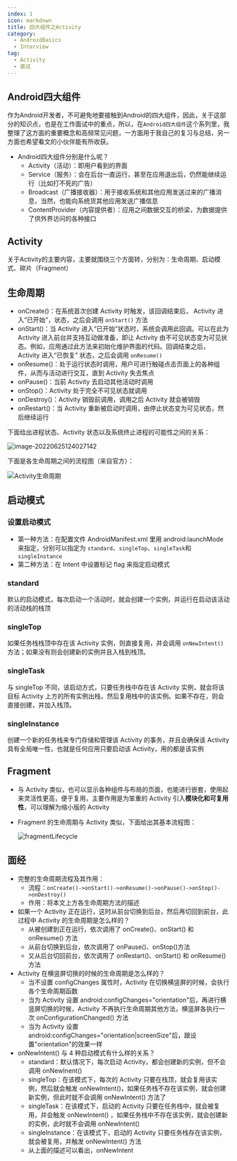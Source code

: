 ```yaml
---
index: 1
icon: markdown
title: 四大组件之Activity
category:
  - AndroidBasics
  - Interview
tag:
  - Activity
  - 面试
---
```


## Android四大组件

作为Android开发者，不可避免地要接触到Android的四大组件，因此，关于这部分的知识点，也是在工作面试中的重点，所以，在`Android四大组件`这个系列里，我整理了这方面的重要概念和高频常见问题，一方面用于我自己的复习与总结，另一方面也希望看文的小伙伴能有所收获。

- Android四大组件分别是什么呢？
  - Activity（活动）：即用户看到的界面
  - Service（服务）：会在后台一直运行，甚至在应用退出后，仍然能继续运行（比如打不死的广告）
  - Broadcast（广播接收器）：用于接收系统和其他应用发送过来的广播消息，当然，也能向系统货其他应用发送广播信息
  - ContentProvider（内容提供者）：应用之间数据交互的桥梁，为数据提供了供外界访问的各种接口

## Activity

关于Activity的主要内容，主要就围绕三个方面转，分别为：生命周期、启动模式、碎片（Fragment）

## 生命周期

- onCreate()：在系统首次创建 Activity 时触发，该回调结束后， Activity 进入“已开始”，状态，之后会调用 `onStart()` 方法
- onStart()：当 Activity 进入“已开始”状态时，系统会调用此回调。可以在此为 Activity 进入前台并支持互动做准备，即让 Activity 由不可见状态变为可见状态。例如，应用通过此方法来初始化维护界面的代码。回调结束之后，Activity 进入“已恢复” 状态，之后会调用 `onResume()`
- onResume()：处于运行状态时调用，用户可进行触碰点击页面上的各种组件，从而与活动进行交互，直到 Activity 失去焦点
- onPause()：当前 Activity 去启动其他活动时调用
- onStop()：Activity 处于完全不可见状态就调用
- onDestroy()：Activity 销毁前调用，调用之后 Activity 就会被销毁
- onRestart()：当 Activity 重新被启动时调用，由停止状态变为可见状态，然后继续运行

下面给出进程状态、Activity 状态以及系统终止进程的可能性之间的关系：

![image-20220625124027142](https://raw.githubusercontent.com/CoderWDD/myImages/main/blog_images/image-20220625124027142.png)

下面是各生命周期之间的流程图（来自官方）：

![Activity生命周期](https://raw.githubusercontent.com/CoderWDD/myImages/main/blog_images/Activity%E7%94%9F%E5%91%BD%E5%91%A8%E6%9C%9F.png)

## 启动模式

### 设置启动模式

- 第一种方法：在配置文件 AndroidManifest.xml 里用 android:launchMode 来指定，分别可以指定为 `standard`、`singleTop`、`singleTask`和`singleInstance`
- 第二种方法：在 Intent 中设置标记 flag 来指定启动模式

### standard

默认的启动模式，每次启动一个活动时，就会创建一个实例，并运行在启动该活动的活动栈的栈顶

### singleTop

如果任务栈栈顶中存在该 Activity 实例，则直接复用，并会调用 `onNewIntent()`方法；如果没有则会创建新的实例并且入栈到栈顶。

### singleTask

与 singleTop 不同，该启动方式，只要任务栈中存在该 Activity 实例，就会将该目标 Activity 上方的所有实例出栈，然后复用栈中的该实例。如果不存在，则会直接创建，并加入栈顶。

### singleInstance

创建一个新的任务栈来专门存储和管理该 Activity 的事务，并且会确保该 Activity 具有全局唯一性，也就是任何应用只要启动该 Activity，用的都是该实例

## Fragment

- 与 Activity 类似，也可以显示各种组件与布局的页面，也能进行嵌套，使用起来灵活性更高，便于复用，主要作用是为笨重的 Activity 引入**模块化和可复用性**，可以理解为缩小版的 Activity

- Fragment 的生命周期与 Activity 类似，下面给出其基本流程图：

  ![fragmentLifecycle](https://raw.githubusercontent.com/CoderWDD/myImages/main/blog_images/fragmentLifecycle.png)

## 面经

- 完整的生命周期流程及其作用：
  - 流程：`onCreate()->onStart()->onResume()->onPause()->onStop()->onDestroy()`
  - 作用：将本文上方各生命周期方法的描述
- 如果一个 Activity 正在运行，这时从前台切换到后台，然后再切回到前台，此过程中 Activity 的生命周期是怎么样的？
  - 从被创建到正在运行，依次调用了 onCreate()、onStart() 和 onResume() 方法
  - 从前台切换到后台，依次调用了 onPause()、onStop()方法
  - 又从后台切回前台，依次调用了 onRestart()、onStart() 和 onResume() 方法
- Activity 在横竖屏切换的时候的生命周期是怎么样的？
  - 当不设置 configChanges 属性时，Activity 在切换横竖屏的时候，会执行各个生命周期函数
  - 当为 Activity 设置 android:configChanges="orientation"后，再进行横竖屏切换的时候，Activity 不再执行生命周期其他方法，横竖屏各执行一次 onConfigurationChanged() 方法
  - 当为 Activity 设置 android:configChanges="orientation|screenSize"后，跟设置"orientation"的效果一样
- onNewIntent() 与 4 种启动模式有什么样的关系？
  - standard：默认情况下，每次启动 Activity，都会创建新的实例，但不会调用 onNewInent()
  - singleTop：在该模式下，每次的 Activity 只要在栈顶，就会复用该实例，然后就会触发 onNewIntent()，如果任务栈不存在该实例，就会创建新实例，但此时就不会调用 onNewIntent() 方法了
  - singleTask：在该模式下，启动的 Activity 只要在任务栈中，就会被复用，并会触发 onNewIntent() ，如果任务栈中不存在该实例，就会创建新的实例，此时就不会调用 onNewIntent()
  -  singleInstance：在该模式下，启动的 Activity 只要任务栈存在该实例，就会被复用，并触发 onNewIntent() 方法
  - 从上面的描述可以看出，onNewIntent
